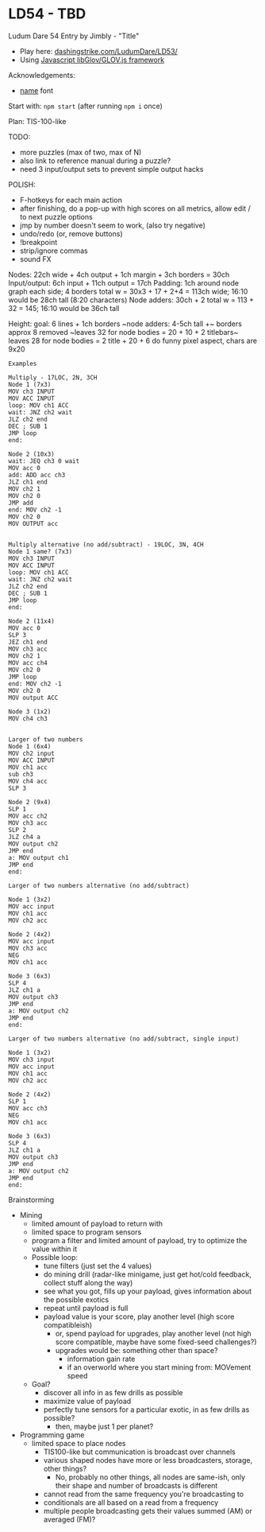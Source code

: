 LD54 - TBD
============================

Ludum Dare 54 Entry by Jimbly - "Title"

* Play here: [dashingstrike.com/LudumDare/LD53/](http://www.dashingstrike.com/LudumDare/LD54/)
* Using [Javascript libGlov/GLOV.js framework](https://github.com/Jimbly/glovjs)

Acknowledgements:
* [name](https://link) font

Start with: `npm start` (after running `npm i` once)

Plan: TIS-100-like

TODO:
* more puzzles (max of two, max of N)
* also link to reference manual during a puzzle?
* need 3 input/output sets to prevent simple output hacks

POLISH:
* F-hotkeys for each main action
* after finishing, do a pop-up with high scores on all metrics, allow edit / to next puzzle options
* jmp by number doesn't seem to work, (also try negative)
* undo/redo (or, remove buttons)
* !breakpoint
* strip/ignore commas
* sound FX


Nodes: 22ch wide + 4ch output + 1ch margin + 3ch borders = 30ch
Input/output: 6ch input + 11ch output = 17ch
Padding: 1ch around node graph each side; 4 borders
total w = 30x3 + 17 + 2+4 = 113ch wide; 16:10 would be 28ch tall (8:20 characters)
Node adders: 30ch + 2
total w = 113 + 32 = 145; 16:10 would be 36ch tall

Height:
  goal: 6 lines + 1ch borders
  ~node adders: 4-5ch tall +~
  borders
  approx 8 removed
  ~leaves 32 for node bodies = 20 + 10 + 2 titlebars~
  leaves 28 for node bodies = 2 title + 20 + 6
do funny pixel aspect, chars are 9x20


```
Examples

Multiply - 17LOC, 2N, 3CH
Node 1 (7x3)
MOV ch3 INPUT
MOV ACC INPUT
loop: MOV ch1 ACC
wait: JNZ ch2 wait
JLZ ch2 end
DEC ; SUB 1
JMP loop
end:

Node 2 (10x3)
wait: JEQ ch3 0 wait
MOV acc 0
add: ADD acc ch3
JLZ ch1 end
MOV ch2 1
MOV ch2 0
JMP add
end: MOV ch2 -1
MOV ch2 0
MOV OUTPUT acc


Multiply alternative (no add/subtract) - 19LOC, 3N, 4CH
Node 1 same? (7x3)
MOV ch3 INPUT
MOV ACC INPUT
loop: MOV ch1 ACC
wait: JNZ ch2 wait
JLZ ch2 end
DEC ; SUB 1
JMP loop
end:

Node 2 (11x4)
MOV acc 0
SLP 3
JEZ ch1 end
MOV ch3 acc
MOV ch2 1
MOV acc ch4
MOV ch2 0
JMP loop
end: MOV ch2 -1
MOV ch2 0
MOV output ACC

Node 3 (1x2)
MOV ch4 ch3


Larger of two numbers
Node 1 (6x4)
MOV ch2 input
MOV ACC INPUT
MOV ch1 acc
sub ch3
MOV ch4 acc
SLP 3

Node 2 (9x4)
SLP 1
MOV acc ch2
MOV ch3 acc
SLP 2
JLZ ch4 a
MOV output ch2
JMP end
a: MOV output ch1
JMP end
end:

Larger of two numbers alternative (no add/subtract)

Node 1 (3x2)
MOV acc input
MOV ch1 acc
MOV ch2 acc

Node 2 (4x2)
MOV acc input
MOV ch3 acc
NEG
MOV ch1 acc

Node 3 (6x3)
SLP 4
JLZ ch1 a
MOV output ch3
JMP end
a: MOV output ch2
JMP end
end:

Larger of two numbers alternative (no add/subtract, single input)

Node 1 (3x2)
MOV ch3 input
MOV acc input
MOV ch1 acc
MOV ch2 acc

Node 2 (4x2)
SLP 1
MOV acc ch3
NEG
MOV ch1 acc

Node 3 (6x3)
SLP 4
JLZ ch1 a
MOV output ch3
JMP end
a: MOV output ch2
JMP end
end:

```

Brainstorming
* Mining
  * limited amount of payload to return with
  * limited space to program sensors
  * program a filter and limited amount of payload, try to optimize the value within it
  * Possible loop:
    * tune filters (just set the 4 values)
    * do mining drill (radar-like minigame, just get hot/cold feedback, collect stuff along the way)
    * see what you got, fills up your payload, gives information about the possible exotics
    * repeat until payload is full
    * payload value is your score, play another level (high score compatibleish)
      * or, spend payload for upgrades, play another level (not high score compatible, maybe have some fixed-seed challenges?)
      * upgrades would be: something other than space?
        * information gain rate
        * if an overworld where you start mining from: MOVement speed
  * Goal?
    * discover all info in as few drills as possible
    * maximize value of payload
    * perfectly tune sensors for a particular exotic, in as few drills as possible?
      * then, maybe just 1 per planet?
* Programming game
  * limited space to place nodes
    * TIS100-like but communication is broadcast over channels
    * various shaped nodes have more or less broadcasters, storage, other things?
      * No, probably no other things, all nodes are same-ish, only their shape and number of broadcasts is different
    * cannot read from the same frequency you're broadcasting to
    * conditionals are all based on a read from a frequency
    * multiple people broadcasting gets their values summed (AM) or averaged (FM)?
